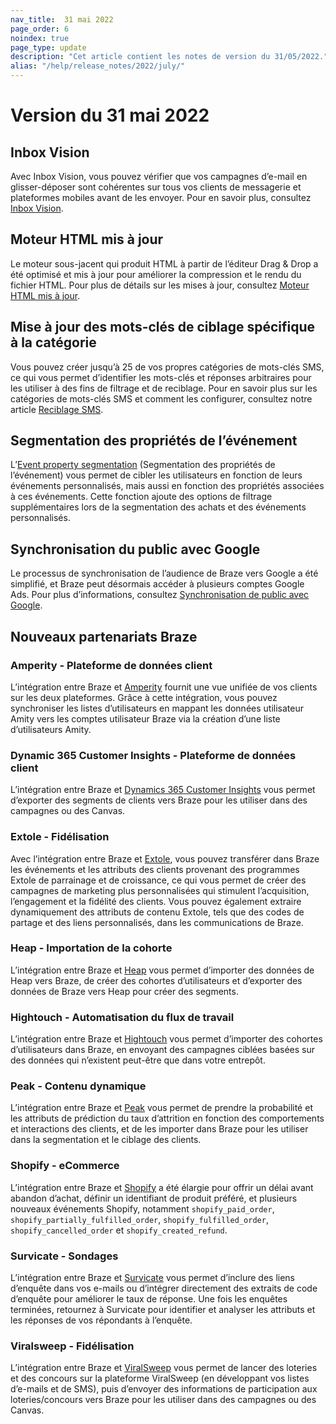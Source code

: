```yaml
---
nav_title:  31 mai 2022
page_order: 6
noindex: true
page_type: update
description: "Cet article contient les notes de version du 31/05/2022."
alias: "/help/release_notes/2022/july/"
---
```


# Version du 31 mai 2022

## Inbox Vision

Avec Inbox Vision, vous pouvez vérifier que vos campagnes d’e-mail en glisser-déposer sont cohérentes sur tous vos clients de messagerie et plateformes mobiles avant de les envoyer. Pour en savoir plus, consultez [Inbox Vision]({{site.baseurl}}/user_guide/message_building_by_channel/email/inbox_vision/).

## Moteur HTML mis à jour

Le moteur sous-jacent qui produit HTML à partir de l’éditeur Drag & Drop a été optimisé et mis à jour pour améliorer la compression et le rendu du fichier HTML. Pour plus de détails sur les mises à jour, consultez [Moteur HTML mis à jour]({{site.baseurl}}/user_guide/message_building_by_channel/email/drag_and_drop/overview/#updated-html-engine/).

## Mise à jour des mots-clés de ciblage spécifique à la catégorie

Vous pouvez créer jusqu’à 25 de vos propres catégories de mots-clés SMS, ce qui vous permet d’identifier les mots-clés et réponses arbitraires pour les utiliser à des fins de filtrage et de reciblage. Pour en savoir plus sur les catégories de mots-clés SMS et comment les configurer, consultez notre article [Reciblage SMS]({{site.baseurl}}/user_guide/message_building_by_channel/sms/campaign/retargeting/). 

## Segmentation des propriétés de l’événement

L’[Event property segmentation]({{site.baseurl}}/user_guide/data_and_analytics/custom_data/purchase_events/#event-property-segmentation/) (Segmentation des propriétés de l’événement) vous permet de cibler les utilisateurs en fonction de leurs événements personnalisés, mais aussi en fonction des propriétés associées à ces événements. Cette fonction ajoute des options de filtrage supplémentaires lors de la segmentation des achats et des événements personnalisés.

## Synchronisation du public avec Google

Le processus de synchronisation de l’audience de Braze vers Google a été simplifié, et Braze peut désormais accéder à plusieurs comptes Google Ads. Pour plus d’informations, consultez [Synchronisation de public avec Google]({{site.baseurl}}/partners/canvas_steps/google_audience_sync/). 

## Nouveaux partenariats Braze

### Amperity - Plateforme de données client

L’intégration entre Braze et [Amperity]({{site.baseurl}}/partners/data_and_infrastructure_agility/customer_data_platform/amperity/) fournit une vue unifiée de vos clients sur les deux plateformes. Grâce à cette intégration, vous pouvez synchroniser les listes d’utilisateurs en mappant les données utilisateur Amity vers les comptes utilisateur Braze via la création d’une liste d’utilisateurs Amity. 

### Dynamic 365 Customer Insights - Plateforme de données client

L’intégration entre Braze et [Dynamics 365 Customer Insights]({{site.baseurl}}/partners/data_and_infrastructure_agility/customer_data_platform/dynamics_365_customer_insights/) vous permet d’exporter des segments de clients vers Braze pour les utiliser dans des campagnes ou des Canvas.

### Extole - Fidélisation

Avec l’intégration entre Braze et [Extole]({{site.baseurl}}/partners/message_orchestration/channel_extensions/loyalty/extole/), vous pouvez transférer dans Braze les événements et les attributs des clients provenant des programmes Extole de parrainage et de croissance, ce qui vous permet de créer des campagnes de marketing plus personnalisées qui stimulent l’acquisition, l’engagement et la fidélité des clients. Vous pouvez également extraire dynamiquement des attributs de contenu Extole, tels que des codes de partage et des liens personnalisés, dans les communications de Braze.

### Heap - Importation de la cohorte

L’intégration entre Braze et [Heap]({{site.baseurl}}/partners/data_and_infrastructure_agility/cohort_import/heap/) vous permet d’importer des données de Heap vers Braze, de créer des cohortes d’utilisateurs et d’exporter des données de Braze vers Heap pour créer des segments.

### Hightouch - Automatisation du flux de travail

L’intégration entre Braze et [Hightouch]({{site.baseurl}}/partners/data_and_infrastructure_agility/workflow_automation/hightouch/) vous permet d’importer des cohortes d’utilisateurs dans Braze, en envoyant des campagnes ciblées basées sur des données qui n’existent peut-être que dans votre entrepôt.

### Peak - Contenu dynamique

L’intégration entre Braze et [Peak]({{site.baseurl}}/partners/message_personalization/dynamic_content/peak/) vous permet de prendre la probabilité et les attributs de prédiction du taux d’attrition en fonction des comportements et interactions des clients, et de les importer dans Braze pour les utiliser dans la segmentation et le ciblage des clients. 

### Shopify - eCommerce

L’intégration entre Braze et [Shopify]({{site.baseurl}}/partners/message_orchestration/channel_extensions/ecommerce/shopify/shopify/) a été élargie pour offrir un délai avant abandon d’achat, définir un identifiant de produit préféré, et plusieurs nouveaux événements Shopify, notamment `shopify_paid_order`, `shopify_partially_fulfilled_order`, `shopify_fulfilled_order`, `shopify_cancelled_order` et `shopify_created_refund`. 

### Survicate - Sondages

L’intégration entre Braze et [Survicate]({{site.baseurl}}/partners/message_orchestration/channel_extensions/surveys/survicate/) vous permet d’inclure des liens d’enquête dans vos e-mails ou d’intégrer directement des extraits de code d’enquête pour améliorer le taux de réponse. Une fois les enquêtes terminées, retournez à Survicate pour identifier et analyser les attributs et les réponses de vos répondants à l’enquête.

### Viralsweep - Fidélisation

L’intégration entre Braze et [ViralSweep]({{site.baseurl}}/partners/message_orchestration/channel_extensions/loyalty/viralsweep/) vous permet de lancer des loteries et des concours sur la plateforme ViralSweep (en développant vos listes d’e-mails et de SMS), puis d’envoyer des informations de participation aux loteries/concours vers Braze pour les utiliser dans des campagnes ou des Canvas. 
